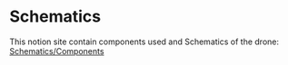 # Schematics
This notion site contain components used and Schematics of the drone:
[Schematics/Components](https://kushagra-petwal.notion.site/Drone-1b16aad0fafd806c9212e7eca9f28da1)
